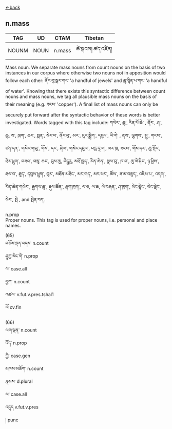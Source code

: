 [<-back](en/pos/postag_features/postag_features.md)


## n.mass</br>

|   TAG    | UD | CTAM | Tibetan |
| -------- | ------- | ---- | ---- |
| NOUNM | NOUN  | n.mass | ཚེ་སྐབས། ཚད་འཛིན།


Mass noun. We separate mass nouns from count nouns on the basis of two instances in our
corpus where otherwise two nouns not in apposition would follow each other: ནོར་བུ་སྦར་གང་ 'a
handful of jewels' and ཆུ་སྙིན་པ་གང་ 'a handful of water'. Knowing that there exists this syntactic
difference between count nouns and mass nouns, we tag all plausible mass nouns on the
basis of their meaning (e.g. ཟངས་ 'copper'). A final list of mass nouns can only be securely put
forward after the syntactic behavior of these words is better investigated. Words tagged with
this tag include: གསེར་, ཆུ་, རིན་པོ་ཆེ་ , ནོར་, ཤ་, ཆུ, ས་, ཁྲག་, ཆང་, སྨན་, སེར་བ་, ནོར་བུ་, མར་, ངུར་སྨྲིག་, དངུལ་, ཡི་གེ་ , ནས་,
ལྕགས་, སྤུ་, གངས་, ཙན་དན་, གསེར་གཡུ་, གོས་, དར་, ཤེལ་, གསེར་དངུལ་, པདྨ་རཱ་ག་, མར་ཁུ, ཟངས་, གོས་དར་, ཆུ་སྡོར་, ཐེར་ཕྲུག་, བཟའ་, བསུ་
ཆང་, བུམ་ཆུ, བཻདཱུརྱ, མཐོ་ཁྱད་, རིན་ཆེན་, སྣམ་བུ་, ཁ་བ་, ཆུ་མེ་ཤིང་, ཉ་ཕྱིས་, ཐལ་བ་, ཐུད་, དབུས་ཕྲུག་, བུར་, མཐོན་མཐིང་, མར་གད་, མར་སར་,
ཚོས་, ཟ་མ་བཅུད་, འཇིམ་པ་, འདག་, རིན་ཆེན་གསེར་, རྒྱགས་ཆུ་, རྡུལ་ཚོན་, རྣག་ཁྲག་, ལ་ཅ, ལ་ཆ, ལེ་བརྒན་, ཤ་ཁྲག་, སེང་ལྟེང་, སེང་ལྡེང་, སེར་, སྤེ ,
and སྤེན་བད་.

n.prop</br>
Proper nouns. This tag is used for proper nouns, i.e. personal and place names.

(65)</br>
བཅོམ་ལྡན་འདས་ n.count</br>
ཤཱཀྱ་སེང་གེ་ n.prop</br>
ལ་ case.all</br>
ཕྱག་ n.count</br>
འཚལ་ v.fut.v.pres.tshal1</br>
ལོ cv.fin

(66)</br>
ལག་ལྡན་ n.count</br>
བོད་ n.prop</br>
ཀྱི་ case.gen</br>
མཁས་མཆོག་ n.count</br>
རྣམས་ d.plural</br>
ལ་ case.all</br>
འདུད v.fut.v.pres</br>
། punc